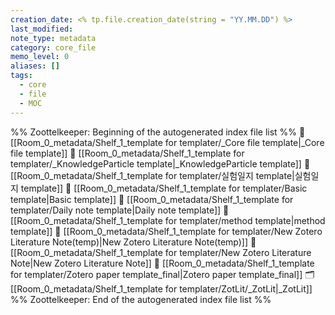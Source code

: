 ```yaml
---
creation_date: <% tp.file.creation_date(string = "YY.MM.DD") %>
last_modified: 
note_type: metadata
category: core_file
memo_level: 0
aliases: []
tags:
  - core
  - file
  - MOC
---
```

%% Zoottelkeeper: Beginning of the autogenerated index file list  %%
📄 [[Room_0_metadata/Shelf_1_template for templater/_Core file template|_Core file template]]
📄 [[Room_0_metadata/Shelf_1_template for templater/_KnowledgeParticle template|_KnowledgeParticle template]]
📄 [[Room_0_metadata/Shelf_1_template for templater/실험일지 template|실험일지 template]]
📄 [[Room_0_metadata/Shelf_1_template for templater/Basic template|Basic template]]
📄 [[Room_0_metadata/Shelf_1_template for templater/Daily note template|Daily note template]]
📄 [[Room_0_metadata/Shelf_1_template for templater/method template|method template]]
📄 [[Room_0_metadata/Shelf_1_template for templater/New Zotero Literature Note(temp)|New Zotero Literature Note(temp)]]
📄 [[Room_0_metadata/Shelf_1_template for templater/New Zotero Literature Note|New Zotero Literature Note]]
📄 [[Room_0_metadata/Shelf_1_template for templater/Zotero paper template_final|Zotero paper template_final]]
🗂️ [[Room_0_metadata/Shelf_1_template for templater/ZotLit/_ZotLit|_ZotLit]]
%% Zoottelkeeper: End of the autogenerated index file list  %%
